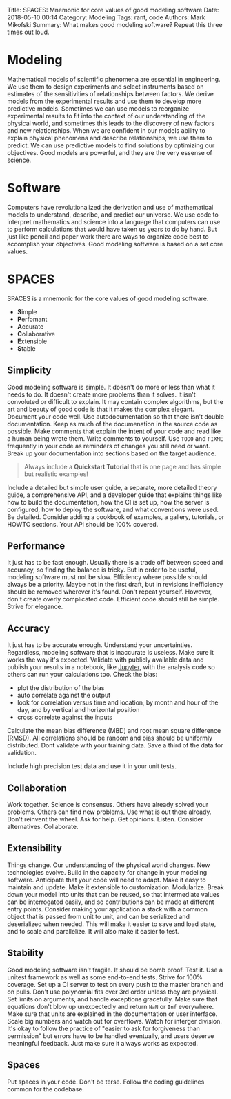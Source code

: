 Title: SPACES: Mnemonic for core values of good modeling software
Date: 2018-05-10 00:14
Category: Modeling
Tags: rant, code
Authors: Mark Mikofski
Summary: What makes good modeling software? Repeat this three times out loud.

# Modeling
Mathematical models of scientific phenomena are essential in engineering. We
use them to design experiments and select instruments based on estimates of the
sensitivities of relationships between factors. We derive models from the
experimental results and use them to develop more predictive models. Sometimes
we can use models to reorganize experimental results to fit into the context of
our understanding of the physical world, and sometimes this leads to the
discovery of new factors and new relationships. When we are confident in our
models ability to explain physical phenomena and describe relationships, we use
them to predict. We can use predictive models to find solutions by optimizing
our objectives. Good models are powerful, and they are the very essense of
science.

# Software
Computers have revolutionalized the derivation and use of mathematical models
to understand, describe, and predict our universe. We use code to interpret
mathematics and science into a language that computers can use to perform
calculations that would have taken us years to do by hand. But just like pencil
and paper work there are ways to organize code best to accomplish your objectives. Good
modeling software is based on a set core values.

# SPACES
SPACES is a mnemonic for the core values of good modeling software.

* **S**imple
* **P**erfomant
* **A**ccurate
* **C**ollaborative
* **E**xtensible
* **S**table

## Simplicity
Good modeling software is simple. It doesn't do more or less than what it needs
to do. It doesn't create more problems than it solves. It isn't convoluted or
difficult to explain. It may contain complex algorithms, but the art and beauty
of good code is that it makes the complex elegant. Document your code well. Use
autodocumentation so that there isn't double documentation. Keep as much of the
documenation in the source code as possible. Make comments that explain the
intent of your code and read like a human being wrote them. Write comments to
yourself. Use `TODO` and `FIXME` frequently in your code as reminders of
changes you still need or want. Break up your documentation into sections based
on the target audience.

>Always include a **Quickstart Tutorial** that is one page and has simple but
>realistic examples!

Include a detailed but simple user guide, a separate, more detailed theory
guide, a comprehensive API, and a developer guide that explains things like how
to build the documentation, how the CI is set up, how the server is configured,
how to deploy the software, and what conventions were used. Be detailed.
Consider adding a cookbook of examples, a gallery, tutorials, or HOWTO
sections. Your API should be 100% covered.

## Performance
It just has to be fast enough. Usually there is a trade off between speed and
accuracy, so finding the balance is tricky. But in order to be useful, modeling
software must not be slow. Efficiency where possible should always be a
priority. Maybe not in the first draft, but in revisions inefficiency should be
removed wherever it's found. Don't repeat yourself. However, don't create overly complicated code. Efficient code should still be simple. Strive for elegance.

## Accuracy
It just has to be accurate enough. Understand your uncertainties. Regardless,
modeling software that is inaccurate is useless. Make sure it works the way
it's expected. Validate with publicly available data and publish
your results in a notebook, like [Jupyter](https://jupyter.org),
with the analysis code so others can run your calculations too.
Check the bias:

* plot the distribution of the bias
* auto correlate against the output
* look for correlation versus time and location, by month and hour
   of the day, and by vertical and horizontal position
* cross correlate against the inputs

Calculate the mean bias difference (MBD) and root mean square difference (RMSD). All correlations should be random and bias should be uniformly distributed.
Dont validate with your training data. Save a third of the data for validation.

Include high precision test data and use it in your unit tests.

## Collaboration
Work together. Science is consensus. Others have already solved your problems.
Others can find new problems. Use what is out there already. Don't reinvent the
wheel. Ask for help. Get opinions. Listen. Consider alternatives. Collaborate.

## Extensibility
Things change. Our understanding of the physical world changes. New
technologies evolve. Build in the capacity for change in your modeling
software. Anticipate that your code will need to adapt. Make it easy to
maintain and update. Make it extensible to customization. Modularize. Break
down your model into units that can be reused, so that intermediate values
can be interrogated easily, and so contributions can be made at different entry
points. Consider making your application a stack with a common object that is
passed from unit to unit, and can be serialized and deserialized when needed.
This will make it easier to save and load state, and to scale and parallelize.
It will also make it easier to test.

## Stability
Good modeling software isn't fragile. It should be bomb proof. Test it. Use a
unitest framework as well as some end-to-end tests. Strive for 100% coverage.
Set up a CI server to test on every push to the master branch and on pulls.
Don't use polynomial fits over 3rd order unless they are physical. Set limits
on arguments, and handle exceptions gracefully. Make sure that equations don't
blow up unexpectedly and return `NaN` or `Inf` everywhere. Make sure that units
are explained in the documentation or user interface. Scale big numbers and
watch out for overflows. Watch for interger division. It's okay to follow the
practice of "easier to ask for forgiveness than permission" but errors have to
be handled eventually, and users deserve meaningful feedback. Just make sure it
always works as expected.

## Spaces
Put spaces in your code. Don't be terse. Follow the coding guidelines common
for the codebase.
